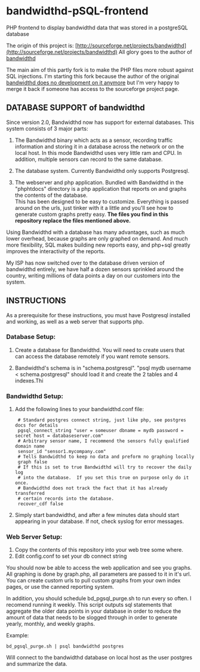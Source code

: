 bandwidthd-pSQL-frontend
========================

PHP frontend to display bandwidthd data that was stored in a postgreSQL database

The origin of this project is: [http://sourceforge.net/projects/bandwidthd](http://sourceforge.net/projects/bandwidthd)
All glory goes to the author of [bandwidthd](http://sourceforge.net/projects/bandwidthd)

The main aim of this partly fork is to make the PHP files more robust against SQL injections.
I'm starting this fork because the author of the original [bandwidthd does no development on it anymore](http://sourceforge.net/p/bandwidthd/discussion/308608/thread/cef76694/#7b3f) 
but I'm very happy to merge it back if someone has access to the sourceforge project page.

DATABASE SUPPORT of bandwidthd
------------------------------

Since version 2.0, Bandwidthd now has support for external databases.  This system 
consists of 3 major parts:

1. The Bandwidthd binary which acts as a sensor, recording traffic information and 
storing it in a database across the network or on the local host.  In this mode 
Bandwidthd uses very little ram and CPU. In addition, multiple sensors can record 
to the same database.

2. The database system.  Currently Bandwidthd only supports Postgresql.

3. The webserver and php application. Bundled with Bandwidthd in the "phphtdocs" 
directory is a php application that reports on and graphs the contents of the database.  
This has been designed to be easy to customize.  Everything is passed around on the urls, 
just tinker with it a little and you'll see how to generate custom graphs pretty easy.
**The files you find in this repository replace the files mentioned above.**

Using Bandwidthd with a database has many advantages, such as much lower overhead, because 
graphs are only graphed on demand.  And much more flexibility, SQL makes building new 
reports easy, and php+sql greatly improves the interactivity of the reports.

My ISP has now switched over to the database driven version of bandwidthd entirely, we 
have half a dozen sensors sprinkled around the country, writing millions of data points a 
day on our customers into the system.

## INSTRUCTIONS

As a prerequisite for these instructions, you must have Postgresql installed and working, 
as well as a web server that supports php.

### Database Setup:
1. Create a database for Bandwidthd.  You will need to create users that can access the 
database remotely if you want remote sensors.

2. Bandwidthd's schema is in "schema.postgresql".  "psql mydb username < schema.postgresql" 
should load it and create the 2 tables and 4 indexes.Thi

### Bandwidthd Setup:
1. Add the following lines to your bandwidthd.conf file:

        # Standard postgres connect string, just like php, see postgres docs for details
        pgsql_connect_string "user = someuser dbname = mydb password = secret host = databaseserver.com"
        # Arbitrary sensor name, I recommend the sensors fully qualified domain name
        sensor_id "sensor1.mycompany.com"
        # Tells Bandwidthd to keep no data and preform no graphing locally
        graph false
        # If this is set to true Bandwidthd will try to recover the daily log 
        # into the database.  If you set this true on purpose only do it once.
        # Bandwidthd does not track the fact that it has already transferred 
        # certain records into the database.
        recover_cdf false

2. Simply start bandwidthd, and after a few minutes data should start appearing in 
your database.  If not, check syslog for error messages.


### Web Server Setup:
1. Copy the contents of this repository into your web tree some where.
2. Edit config.conf to set your db connect string

You should now be able to access the web application and see you graphs.  All graphing 
is done by graph.php,  all parameters are passed to it in it's url.  You can create 
custom urls to pull custom graphs from your own index pages, or use the canned 
reporting system.

In addition, you should schedule bd_pgsql_purge.sh to run every so often.  I recomend 
running it weekly.  This script outputs sql statements that aggregate the older 
data points in your database in order to reduce the amount of data that needs to
be slogged through in order to generate yearly, monthly, and weekly graphs.

Example:

    bd_pgsql_purge.sh | psql bandwidthd postgres

Will connect to the bandwidthd database on local host as the user postgres and summarize 
the data.

